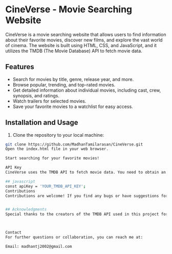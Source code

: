 # CineVerse - Movie Searching Website


CineVerse is a movie searching website that allows users to find information about their favorite movies, discover new films, and explore the vast world of cinema. The website is built using HTML, CSS, and JavaScript, and it utilizes the TMDB (The Movie Database) API to fetch movie data.

## Features

- Search for movies by title, genre, release year, and more.
- Browse popular, trending, and top-rated movies.
- Get detailed information about individual movies, including cast, crew, synopsis, and ratings.
- Watch trailers for selected movies.
- Save your favorite movies to a watchlist for easy access.



## Installation and Usage

1. Clone the repository to your local machine:

```bash
git clone https://github.com/MadhanTamilarasan/CineVerse.git
Open the index.html file in your web browser.

Start searching for your favorite movies!

API Key
CineVerse uses the TMDB API to fetch movie data. You need to obtain an API key from TMDB and add it to the js/api.js file as follows:

## javascript
const apiKey = 'YOUR_TMDB_API_KEY';
Contributions
Contributions are welcome! If you find any bugs or have suggestions for new features, feel free to open an issue or submit a pull request.


## Acknowledgments
Special thanks to the creators of the TMDB API used in this project for providing the necessary word data.



Contact
For further questions or collaboration, you can reach me at:

Email: madhantj2002@gmail.com




